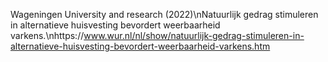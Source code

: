 Wageningen University and research (2022)\nNatuurlijk gedrag stimuleren in alternatieve huisvesting bevordert weerbaarheid varkens.\nhttps://www.wur.nl/nl/show/natuurlijk-gedrag-stimuleren-in-alternatieve-huisvesting-bevordert-weerbaarheid-varkens.htm